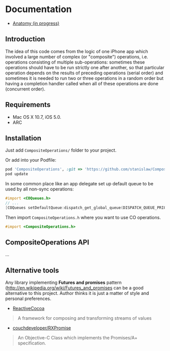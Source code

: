# Documentation

* [Anatomy (in progress)](Anatomy.md)

## Introduction

The idea of this code comes from the logic of one iPhone app which involved a large number of complex (or "composite") operations, i.e.  operations consisting of multiple sub-operations: sometimes these operations should have to be run strictly one after another, so that particular operation depends on the results of preceding operations (serial order) and sometimes it is needed to run two or three operations in a random order but having a completion handler called when all of these operations are done (concurrent order).

## Requirements

* Mac OS X 10.7, iOS 5.0.
* ARC

## Installation

Just add `CompositeOperations/` folder to your project.

Or add into your Podfile:

```ruby
pod 'CompositeOperations', :git => 'https://github.com/stanislaw/CompositeOperations'
pod update
```
 
In some common place like an app delegate set up default queue to be used by all non-sync operations:

```objective-c
#import <COQueues.h>
// ...
[COQueues setDefaultQueue:dispatch_get_global_queue(DISPATCH_QUEUE_PRIORITY_DEFAULT, 0)];
```

Then import `CompositeOperations.h` where you want to use CO operations.

```objective-c
#import <CompositeOperations.h>
```

## CompositeOperations API

...

## Alternative tools

Any library implementing __Futures and promises__ pattern (http://en.wikipedia.org/wiki/Futures_and_promises can be a good alternative to this project. Author thinks it is just a matter of style and personal preferences.

* [ReactiveCocoa](https://github.com/ReactiveCocoa/ReactiveCocoa)

> A framework for composing and transforming streams of values

* [couchdeveloper/RXPromise](https://github.com/couchdeveloper/RXPromise)

> An Objective-C Class which implements the Promises/A+ specification.

